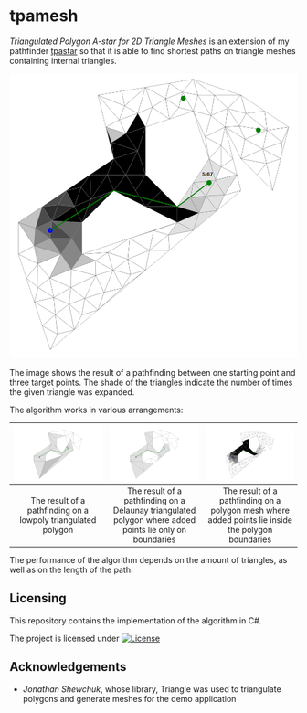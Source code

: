# tpamesh

_Triangulated Polygon A-star for 2D Triangle Meshes_ is an extension of my pathfinder [tpastar](https://github.com/grgomrton/tpastar/) so that it is able to find shortest paths on triangle meshes containing internal triangles.

<p align="center"><img src="./Documentation/exploration-one-start-multiple-goals-cropped.png" alt="The result of an exploration between one start and multiple goals" /></p>  

The image shows the result of a pathfinding between one starting point and three target points. The shade of the triangles indicate the number of times the given triangle was expanded. 

The algorithm works in various arrangements:

| <img src="./Documentation/exploration-one-start-one-goal-lowpoly-mesh.png" alt="Result on a lowpoly mesh" /> | <img src="./Documentation/exploration-one-start-one-goal-delaunay-mesh.png" alt="Result on a Delaunay triangulated mesh" /> | <img src="./Documentation/exploration-one-start-one-goal-fine-mesh.png" alt="Result on a fine polygon mesh" /> |
|:-:|:-:|:-:|
| The result of a pathfinding on a lowpoly triangulated polygon | The result of a pathfinding on a Delaunay triangulated polygon where added points lie only on boundaries | The result of a pathfinding on a polygon mesh where added points lie inside the polygon boundaries |

The performance of the algorithm depends on the amount of triangles, as well as on the length of the path.

## Licensing

This repository contains the implementation of the algorithm in C#.

The project is licensed under [![License](https://img.shields.io/badge/License-Apache%202.0-blue.svg)](https://opensource.org/licenses/Apache-2.0)

## Acknowledgements
- _Jonathan Shewchuk_, whose library, Triangle was used to triangulate polygons and generate meshes for the demo application
